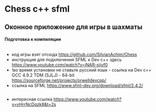 # Chess c++ sfml

## Оконное приложение для игры в шахматы
#### Подготовка к компиляции
```
```
- код игры взят отсюда https://github.com/SilvianAchim/Chess
- инcтрукция для подключения SFML к Dev c++ здесь https://www.youtube.com/watch?v=jNAR-sjivf0
- !во время установки не ставьте русский язык - ссылка на Dev c++ GCC 4.9.2 TDM (SJLJ) - 64-bit https://sourceforge.net/projects/orwelldevcpp/
- ссылка на SFML  https://www.sfml-dev.org/download/sfml/2.4.2/
```
```
- интересная ссылка https://www.youtube.com/watch?v=yHrrNcDqzk8&t=2s

